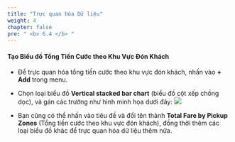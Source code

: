 ```yaml
---
title: "Trực quan hóa Dữ liệu"
weight: 4
chapter: false
pre: " <b> 6.4 </b> "
---
```


#### Tạo Biểu đồ Tổng Tiền Cước theo Khu Vực Đón Khách

- Để trực quan hóa tổng tiền cước theo khu vực đón khách, nhấn vào **+ Add** trong menu.
- Chọn loại biểu đồ **Vertical stacked bar chart** (biểu đồ cột xếp chồng dọc), và gán các trường như hình minh họa dưới đây:
![](../../../images/6.visualize/13.png)

- Bạn cũng có thể nhấn vào tiêu đề và đổi tên thành **Total Fare by Pickup Zones** (Tổng tiền cước theo khu vực đón khách), đồng thời thêm các loại biểu đồ khác để trực quan hóa dữ liệu thêm nữa.
